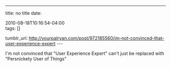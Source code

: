 ---
title: no title
date:

 2010-08-18T10:16:54-04:00  
tags:  []

tumblr_url:
http://yourpalryan.com/post/972185560/im-not-convinced-that-user-experience-expert
\-\--

I'm not convinced that "User Experience Expert" can't just be replaced
with "Persnickety User of Things"
